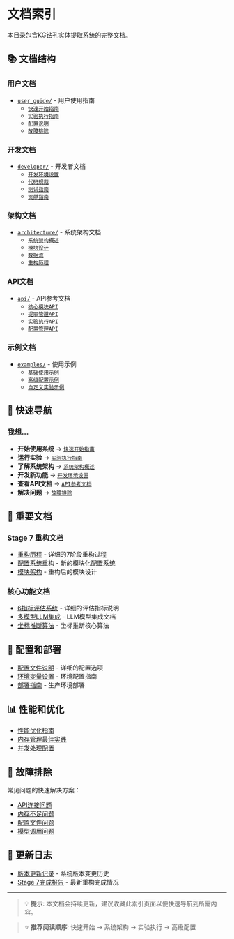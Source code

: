 # 文档索引

本目录包含KG钻孔实体提取系统的完整文档。

## 📚 文档结构

### 用户文档
- [`user_guide/`](./user_guide/) - 用户使用指南
  - [`快速开始指南`](./user_guide/quick_start.md)
  - [`实验执行指南`](./user_guide/experiment_guide.md)
  - [`配置说明`](./user_guide/configuration.md)
  - [`故障排除`](./user_guide/troubleshooting.md)

### 开发文档
- [`developer/`](./developer/) - 开发者文档
  - [`开发环境设置`](./developer/development_setup.md)
  - [`代码规范`](./developer/coding_standards.md)
  - [`测试指南`](./developer/testing_guide.md)
  - [`贡献指南`](./developer/contributing.md)

### 架构文档
- [`architecture/`](./architecture/) - 系统架构文档
  - [`系统架构概述`](./architecture/system_overview.md)
  - [`模块设计`](./architecture/module_design.md)
  - [`数据流`](./architecture/data_flow.md)
  - [`重构历程`](./architecture/refactoring_history.md)

### API文档
- [`api/`](./api/) - API参考文档
  - [`核心模块API`](./api/core_modules.md)
  - [`提取管道API`](./api/extraction_pipeline.md)
  - [`实验执行API`](./api/experiment_runner.md)
  - [`配置管理API`](./api/config_loader.md)

### 示例文档
- [`examples/`](./examples/) - 使用示例
  - [`基础使用示例`](./examples/basic_usage.md)
  - [`高级配置示例`](./examples/advanced_config.md)
  - [`自定义实验示例`](./examples/custom_experiments.md)

## 🚀 快速导航

### 我想...
- **开始使用系统** → [`快速开始指南`](./user_guide/quick_start.md)
- **运行实验** → [`实验执行指南`](./user_guide/experiment_guide.md)
- **了解系统架构** → [`系统架构概述`](./architecture/system_overview.md)
- **开发新功能** → [`开发环境设置`](./developer/development_setup.md)
- **查看API文档** → [`API参考文档`](./api/)
- **解决问题** → [`故障排除`](./user_guide/troubleshooting.md)

## 📖 重要文档

### Stage 7 重构文档
- [重构历程](./architecture/refactoring_history.md) - 详细的7阶段重构过程
- [配置系统重构](./user_guide/configuration.md) - 新的模块化配置系统
- [模块架构](./architecture/module_design.md) - 重构后的模块设计

### 核心功能文档
- [6指标评估系统](./architecture/evaluation_system.md) - 详细的评估指标说明
- [多模型LLM集成](./api/llm_integration.md) - LLM模型集成文档
- [坐标推断算法](./architecture/coordinate_inference.md) - 坐标推断核心算法

## 🔧 配置和部署

- [配置文件说明](./user_guide/configuration.md) - 详细的配置选项
- [环境变量设置](./user_guide/environment_setup.md) - 环境配置指南
- [部署指南](./user_guide/deployment.md) - 生产环境部署

## 📊 性能和优化

- [性能优化指南](./developer/performance_optimization.md)
- [内存管理最佳实践](./developer/memory_management.md)
- [并发处理配置](./user_guide/parallel_processing.md)

## 🐛 故障排除

常见问题的快速解决方案：
- [API连接问题](./user_guide/troubleshooting.md#api-connection-issues)
- [内存不足问题](./user_guide/troubleshooting.md#memory-issues)
- [配置文件问题](./user_guide/troubleshooting.md#config-issues)
- [模型调用问题](./user_guide/troubleshooting.md#model-issues)

## 📝 更新日志

- [版本更新记录](./CHANGELOG.md) - 系统版本变更历史
- [Stage 7完成报告](../STAGE_7_COMPLETION.md) - 最新重构完成情况

---

> 💡 **提示**: 本文档会持续更新，建议收藏此索引页面以便快速导航到所需内容。

> ⭐ **推荐阅读顺序**: 快速开始 → 系统架构 → 实验执行 → 高级配置